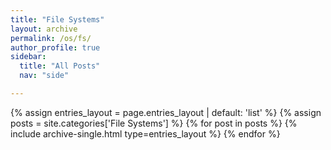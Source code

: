 ```yaml
---
title: "File Systems"
layout: archive
permalink: /os/fs/
author_profile: true
sidebar:
  title: "All Posts"
  nav: "side"

---
```


{% assign entries_layout = page.entries_layout | default: 'list' %}
{% assign posts = site.categories['File Systems'] %}
{% for post in posts %} {% include archive-single.html type=entries_layout %} {% endfor %}
